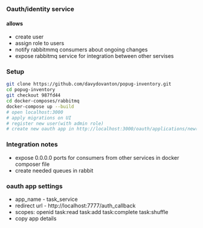 ### Oauth/identity service

#### allows
- create user
- assign role to users
- notify rabbitmmq consumers about ongoing changes
- expose rabbitmq service for integration between other servises


### Setup

```sh
git clone https://github.com/davydovanton/popug-inventory.git
cd popug-inventory
git checkout 987fd44
cd docker-composes/rabbitmq
docker-compose up --build
# open localhost:3000
# apply migrations on UI
# register new user(with admin role)
# create new oauth app in http://localhost:3000/oauth/applications/new(see app settings)
```


### Integration notes
- expose 0.0.0.0 ports for consumers from other services in docker composer file
- create needed queues in rabbit


### oauth app settings

- app_name - task_service
- redirect url - http://localhost:7777/auth_callback
- scopes: openid task:read task:add task:complete task:shuffle 
- copy app details